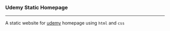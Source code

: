 ### Udemy Static Homepage
---
A static website for [udemy](https://www.udemy.com/) homepage using `html` and `css`

